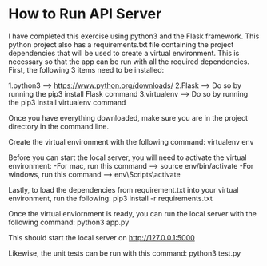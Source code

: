 # How to Run API Server

I have completed this exercise using python3 and the Flask framework. This python project also has a requirements.txt file containing the project dependencies that will be used to create a virtual environment. This is necessary so that the app can be run with all the required dependencies. First, the following 3 items need to be installed:

1.python3 --> https://www.python.org/downloads/
2.Flask --> Do so by running the pip3 install Flask command
3.virtualenv --> Do so by running the pip3 install virtualenv command

Once you have everything downloaded, make sure you are in the project directory in the command line.

Create the virtual environment with the following command:
  virtualenv env

Before you can start the local server, you will need to activate the virtual environment:
  -For mac, run this command --> source env/bin/activate
  -For windows, run this command --> env\Scripts\activate

Lastly, to load the dependencies from requirement.txt into your virtual environment, run the following:
  pip3 install -r requirements.txt

Once the virtual enviornment is ready, you can run the local server with the following command: 
  python3 app.py

This should start the local server on http://127.0.0.1:5000

Likewise, the unit tests can be run with this command:
  python3 test.py